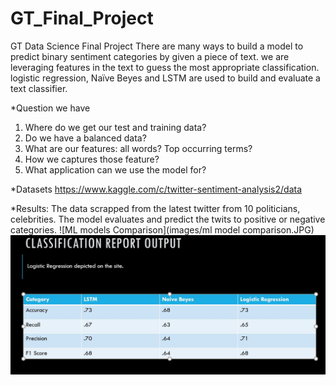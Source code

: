 # GT_Final_Project
GT Data Science Final Project
There are many ways to build a model to predict binary sentiment categories by given a piece of text. we are leveraging features in the text to guess the most appropriate classification. logistic regression, Naïve Beyes and LSTM are used to build and evaluate a text classifier.

*Question we have 
1.	Where do we get our test and training data?
2.	Do we have a balanced data? 
3.	What are our features: all words? Top occurring terms?
4.	How we captures those feature?
5.	What application can we use the model for?

*Datasets
https://www.kaggle.com/c/twitter-sentiment-analysis2/data

*Results:
The data scrapped from the latest twitter from 10 politicians, celebrities. The model evaluates and predict the twits to positive or negative categories. 
![ML models Comparison](images/ml model comparison.JPG)
![Classification Report Output](images/output.JPG)
